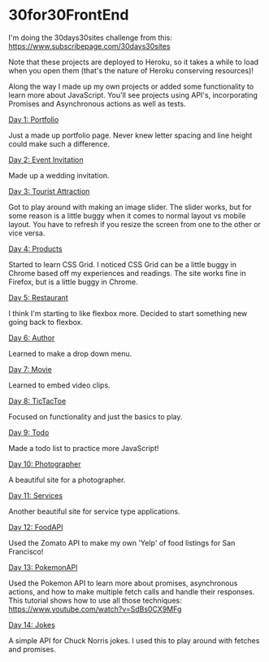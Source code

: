# 30for30FrontEnd

I'm doing the 30days30sites challenge from this: https://www.subscribepage.com/30days30sites

Note that these projects are deployed to Heroku, so it takes a while to load when you open them (that's the nature of Heroku conserving resources)!

Along the way I made up my own projects or added some functionality to learn more about JavaScript.  You'll see projects using API's, incorporating Promises and Asynchronous actions as well as tests.

[Day 1: Portfolio](https://desolate-tor-91462.herokuapp.com/)

Just a made up portfolio page.  Never knew letter spacing and line height could make such a difference.

[Day 2: Event Invitation](https://thawing-headland-76532.herokuapp.com/)

Made up a wedding invitation.

[Day 3: Tourist Attraction](https://pacific-bayou-48745.herokuapp.com/)

Got to play around with making an image slider.  The slider works,
but for some reason is a little buggy when it comes to normal layout vs mobile layout.  You have to refresh if you resize the screen from one to the other or vice versa.

[Day 4: Products](https://tranquil-crag-77456.herokuapp.com/)

Started to learn CSS Grid.  I noticed CSS Grid can be a little buggy in Chrome based off my experiences and readings.  The site works fine in Firefox, but is a little buggy in Chrome.

[Day 5: Restaurant](https://thawing-plateau-40704.herokuapp.com/)

I think I'm starting to like flexbox more.  Decided to start something new going back to flexbox.

[Day 6: Author](https://secure-plateau-31217.herokuapp.com/)

Learned to make a drop down menu.

[Day 7: Movie](https://warm-fortress-43025.herokuapp.com/)

Learned to embed video clips.

[Day 8: TicTacToe](https://salty-inlet-59965.herokuapp.com/)

Focused on functionality and just the basics to play.

[Day 9: Todo](https://desolate-river-50809.herokuapp.com/)

Made a todo list to practice more JavaScript!

[Day 10: Photographer](https://agile-reaches-84934.herokuapp.com/)

A beautiful site for a photographer.

[Day 11: Services](https://fierce-hollows-50893.herokuapp.com/)

Another beautiful site for service type applications.

[Day 12: FoodAPI](https://fathomless-earth-74107.herokuapp.com/)

Used the Zomato API to make my own 'Yelp' of food listings for San Francisco!

[Day 13: PokemonAPI](https://radiant-waters-39870.herokuapp.com/)

Used the Pokemon API to learn more about promises, asynchronous actions, and how to make multiple fetch calls and handle their responses.  This tutorial shows how to use all those techniques:
https://www.youtube.com/watch?v=SdBs0CX9MFg

[Day 14: Jokes](https://fierce-shelf-88227.herokuapp.com/)

A simple API for Chuck Norris jokes.  I used this to play around with fetches and promises.
